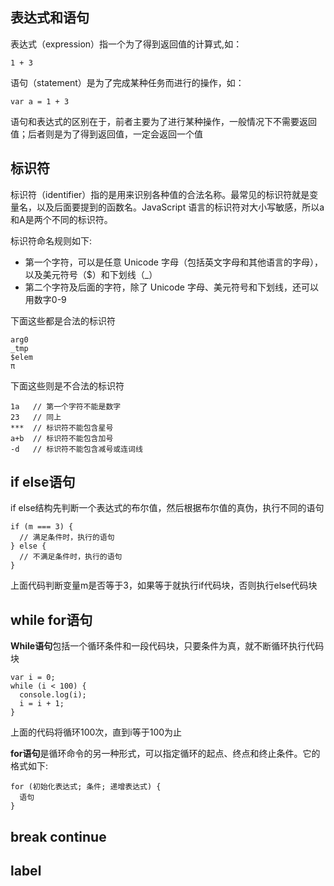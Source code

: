 ## 表达式和语句
表达式（expression）指一个为了得到返回值的计算式,如：

`1 + 3`

语句（statement）是为了完成某种任务而进行的操作，如：

`var a = 1 + 3`

语句和表达式的区别在于，前者主要为了进行某种操作，一般情况下不需要返回值；后者则是为了得到返回值，一定会返回一个值
## 标识符
标识符（identifier）指的是用来识别各种值的合法名称。最常见的标识符就是变量名，以及后面要提到的函数名。JavaScript 语言的标识符对大小写敏感，所以a和A是两个不同的标识符。

标识符命名规则如下:
* 第一个字符，可以是任意 Unicode 字母（包括英文字母和其他语言的字母），以及美元符号（$）和下划线（_）
* 第二个字符及后面的字符，除了 Unicode 字母、美元符号和下划线，还可以用数字0-9

下面这些都是合法的标识符
```
arg0
_tmp
$elem
π
```
下面这些则是不合法的标识符
```
1a   // 第一个字符不能是数字
23   // 同上
***  // 标识符不能包含星号
a+b  // 标识符不能包含加号
-d   // 标识符不能包含减号或连词线
```
## if else语句
if else结构先判断一个表达式的布尔值，然后根据布尔值的真伪，执行不同的语句
```JS
if (m === 3) {
  // 满足条件时，执行的语句
} else {
  // 不满足条件时，执行的语句
}
```
上面代码判断变量m是否等于3，如果等于就执行if代码块，否则执行else代码块
## while for语句
**While语句**包括一个循环条件和一段代码块，只要条件为真，就不断循环执行代码块
```JS
var i = 0;
while (i < 100) {
  console.log(i);
  i = i + 1;
}
```
上面的代码将循环100次，直到i等于100为止

**for语句**是循环命令的另一种形式，可以指定循环的起点、终点和终止条件。它的格式如下:
```JS
for (初始化表达式; 条件; 递增表达式) {
  语句
}
```
## break continue
## label
